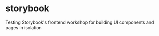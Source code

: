 # storybook
Testing Storybook's frontend workshop for building UI components and pages in isolation
